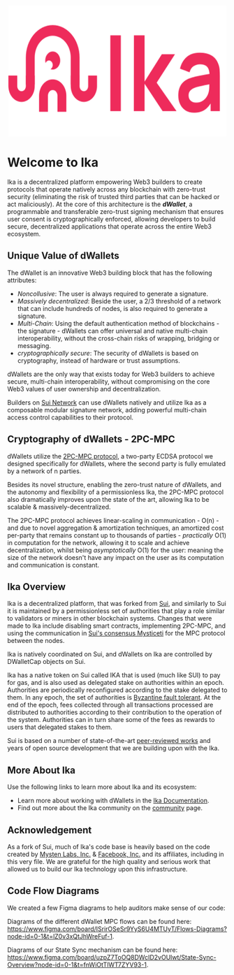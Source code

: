<p align="center">
<img src="https://github.com/dwallet-labs/dwallet-network/blob/main/dashboards/logo.svg" alt="Logo" width="500" height="300">
</p>

# Welcome to Ika

Ika is a decentralized platform empowering Web3 builders to create protocols that operate natively across any blockchain
with zero-trust security (eliminating the risk of trusted third parties that can be hacked or act maliciously). At the
core of this architecture is the ***dWallet***, a programmable and transferable zero-trust signing mechanism that ensures user
consent is cryptographically enforced, allowing developers to build secure, decentralized applications that operate
across the entire Web3 ecosystem.

## Unique Value of dWallets

The dWallet is an innovative Web3 building block that has the following attributes:

* _Noncollusive_: The user is always required to generate a signature.
* _Massively decentralized_: Beside the user, a 2/3 threshold of a network that can include hundreds of
  nodes, is also required to generate a signature.
* _Multi-Chain_: Using the default authentication method of blockchains - the signature - dWallets can offer universal
  and native multi-chain interoperability, without the cross-chain risks of wrapping, bridging or messaging.
* _cryptographically secure_: The security of dWallets is based on cryptography, instead of hardware or trust
  assumptions.

dWallets are the only way that exists today for Web3 builders to achieve secure, multi-chain interoperability, without
compromising on the core Web3 values of user ownership and decentralization.

Builders on [Sui Network](https://sui.io) can use dWallets natively and utilize Ika as a composable
modular signature network, adding powerful multi-chain access control capabilities to their protocol.

## Cryptography of dWallets - 2PC-MPC

dWallets utilize the [2PC-MPC protocol](https://github.com/dwallet-labs/crypto/tree/main?tab=readme-ov-file#2pc-mpc),
a two-party ECDSA protocol we designed specifically for dWallets, where the second party is fully emulated by a
network of n parties.

Besides its novel structure, enabling the zero-trust nature of dWallets, and the autonomy and flexibility of a
permissionless Ika, the 2PC-MPC protocol also dramatically improves upon the state of the art, allowing Ika to be
scalable & massively-decentralized.

The 2PC-MPC protocol achieves linear-scaling in communication - O(n) - and due to novel aggregation & amortization
techniques, an amortized cost per-party that remains constant up to thousands of parties - _practically_ O(1) in
computation for the network, allowing it to scale and achieve decentralization, whilst being _asymptotically_ O(1) for
the user: meaning the size of the network doesn't have any impact on the user as its computation and communication is
constant.

## Ika Overview

Ika is a decentralized platform, that was forked from [Sui](https://github.com/MystenLabs/sui), and similarly to Sui it
is maintained by a permissionless set of authorities that play a role similar to validators or miners in other
blockchain systems. Changes that were made to Ika include disabling smart contracts, implementing 2PC-MPC, and using the
communication in [Sui's consensus Mysticeti](https://github.com/MystenLabs/mysticeti) for the MPC protocol between the
nodes.

Ika is natively coordinated on Sui, and dWallets on Ika are controlled by DWalletCap objects on Sui.

Ika has a native token on Sui called IKA that is used (much like SUI) to pay for gas, and is also used as delegated stake
on authorities within an epoch. Authorities are periodically reconfigured according to the stake delegated to them. In any
epoch, the set of authorities is [Byzantine fault tolerant](http://pmg.csail.mit.edu/papers/osdi99.pdf). At the end of the
epoch, fees collected through all transactions processed are distributed to authorities according to their contribution to
the operation of the system. Authorities can in turn share some of the fees as rewards to users that delegated stakes to them.

Sui is based on a number of state-of-the-art
[peer-reviewed works](https://github.com/MystenLabs/sui/blob/main/docs/content/concepts/research-papers.mdx)
and years of open source development that we are building upon with the Ika.


## More About Ika

Use the following links to learn more about Ika and its ecosystem:

* Learn more about working with dWallets in the [Ika Documentation](https://docs.dwallet.io/).
* Find out more about the Ika community on the [community](https://ika.xyz/community/) page.

## Acknowledgement

As a fork of Sui, much of Ika's code base is heavily based on the code created
by [Mysten Labs, Inc.](https://mystenlabs.com) & [Facebook, Inc.](https://facebook.com) and its affiliates, including in
this very file. We are grateful for the high quality and serious work that allowed us to build our Ika technology upon
this infrastructure.

## Code Flow Diagrams

We created a few Figma diagrams to help auditors make sense of our code:

Diagrams of the different dWallet MPC flows can be found
here: https://www.figma.com/board/ISrirOSeSr9YyS6U4MTUyT/Flows-Diagrams?node-id=0-1&t=lZ0v3xQtJhWreFuf-1.

Diagrams of our State Sync mechanism can be found
here: https://www.figma.com/board/uzpZ7ToOQ8DWcID2vOUlwt/State-Sync-Overview?node-id=0-1&t=fnWiOtTlWT7ZYV93-1.
